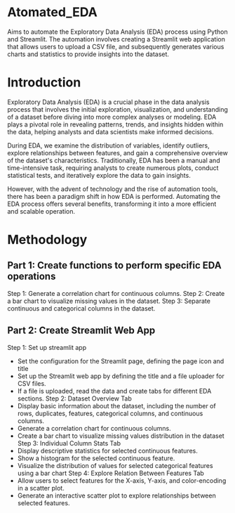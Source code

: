 # Atomated_EDA
Aims to automate the Exploratory Data Analysis (EDA) process using Python and Streamlit.  The automation involves creating a Streamlit web application that allows users to upload a CSV file, and subsequently generates various charts and statistics to provide insights into the dataset.
# Introduction
Exploratory Data Analysis (EDA) is a crucial phase in the data analysis process that involves the initial exploration, visualization, and understanding of a dataset before diving into more complex analyses or modeling. EDA plays a pivotal role in revealing patterns, trends, and insights hidden within the data, helping analysts and data scientists make informed decisions.

During EDA, we examine  the distribution of variables, identify outliers, explore relationships between features, and gain a comprehensive overview of the dataset's characteristics. Traditionally, EDA has been a manual and time-intensive task, requiring analysts to create numerous plots, conduct statistical tests, and iteratively explore the data to gain insights.

However, with the advent of technology and the rise of automation tools, there has been a paradigm shift in how EDA is performed. Automating the EDA process offers several benefits, transforming it into a more efficient and scalable operation.
# Methodology
## Part 1: Create functions to perform specific EDA operations
Step 1:  Generate a correlation chart for continuous columns.
Step 2: Create a bar chart to visualize missing values in the dataset.
Step 3: Separate continuous and categorical columns in the dataset.
## Part 2: Create Streamlit Web App
Step 1: Set up streamlit app
- Set the configuration for the Streamlit page, defining the page icon and title
- Set up the Streamlit web app by defining the title and a file uploader for CSV files.
- If a file is uploaded, read the data and create tabs for different EDA sections.
Step 2: Dataset Overview Tab
- Display basic information about the dataset, including the number of rows, duplicates, features, categorical columns, and continuous columns.
- Generate a correlation chart for continuous columns.
- Create a bar chart to visualize missing values distribution in the dataset
Step 3: Individual Column Stats Tab
- Display descriptive statistics for selected continuous features.
- Show a histogram for the selected continuous feature.
- Visualize the distribution of values for selected categorical features using a bar chart
Step 4: Explore Relation Between Features Tab
- Allow users to select features for the X-axis, Y-axis, and color-encoding in a scatter plot.
- Generate an interactive scatter plot to explore relationships between selected features.
